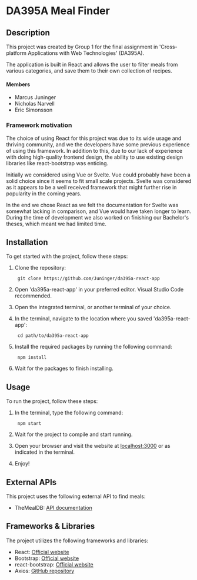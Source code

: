# DA395A Meal Finder

## Description

This project was created by Group 1 for the final assignment in 'Cross-platform Applications with Web Technologies' (DA395A).

The application is built in React and allows the user to filter meals from various categories, and save them to their own collection of recipes.

#### Members
- Marcus Juninger  
- Nicholas Narvell  
- Eric Simonsson

### Framework motivation
The choice of using React for this project was due to its wide usage and thriving community, and we the developers have some previous experience of using this framework. In addition to this, due to our lack of experience with doing high-quality frontend design, the ability to use existing design libraries like react-bootstrap was enticing. 

Initially we considered using Vue or Svelte. Vue could probably have been a solid choice since it seems to fit small scale projects. Svelte was considered as it appears to be a well received framework that might further rise in popularity in the coming years. 

In the end we chose React as we felt the documentation for Svelte was somewhat lacking in comparison, and Vue would have taken longer to learn. During the time of development we also worked on finishing our Bachelor's theses, which meant we had limited time.

## Installation

To get started with the project, follow these steps:

1. Clone the repository:

        git clone https://github.com/Juninger/da395a-react-app

2. Open 'da395a-react-app' in your preferred editor. Visual Studio Code recommended.

3. Open the integrated terminal, or another terminal of your choice.

4. In the terminal, navigate to the location where you saved 'da395a-react-app':

        cd path/to/da395a-react-app

5. Install the required packages by running the following command:

        npm install

6. Wait for the packages to finish installing.

## Usage

To run the project, follow these steps:

1. In the terminal, type the following command:

        npm start

2. Wait for the project to compile and start running.

3. Open your browser and visit the website at [localhost:3000](http://localhost:3000) or as indicated in the terminal.

4. Enjoy!

## External APIs

This project uses the following external API to find meals:

- TheMealDB: [API documentation](https://www.themealdb.com/api.php)

## Frameworks & Libraries

The project utilizes the following frameworks and libraries:

- React: [Official website](https://reactjs.org/)
- Bootstrap: [Official website](https://getbootstrap.com/)
- react-bootstrap: [Official website](https://react-bootstrap.github.io/)
- Axios: [GitHub repository](https://github.com/axios/axios)
